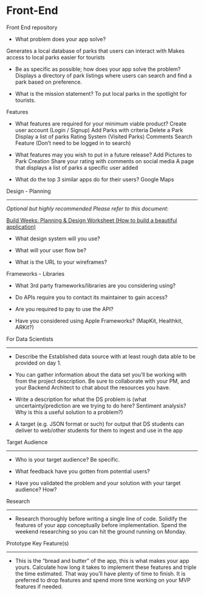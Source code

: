 # Front-End
Front End repository

- What problem does your app solve?

Generates a local database of parks that users can interact with
Makes access to local parks easier for tourists

- Be as specific as possible; how does your app solve the problem?
Displays a directory of park listings where users can search and find a park based on preference.


- What is the mission statement?
To put local parks in the spotlight for tourists.

Features


- What features are required for your minimum viable product?
Create user account (Login / Signup)
Add Parks with criteria
Delete a Park
Display a list of parks
Rating System (Visited Parks)
Comments
Search Feature (Don’t need to be logged in to search)

- What features may you wish to put in a future release?
Add Pictures to Park Creation
Share your rating with comments on social media
A page that displays a list of parks a specific user added

- What do the top 3 similar apps do for their users?
Google Maps

Design - Planning

---

*Optional but highly recommended*
*Please refer to this document:*

[Build Weeks: Planning & Design Worksheet (How to build a beautiful application)](https://www.notion.so/aabd4ef25a184a2085e511ce93480c0f)

- What design system will you use?



- What will your user flow be? 


- What is the URL to your wireframes?

Frameworks - Libraries


- What 3rd party frameworks/libraries are you considering using?



- Do APIs require you to contact its maintainer to gain access?



- Are you required to pay to use the API?



- Have you considered using Apple Frameworks? (MapKit, Healthkit, ARKit?)



For Data Scientists

---

- Describe the Established data source with at least rough data able to be provided on day 1.

- You can gather information about the data set you’ll be working with from the project description. Be sure to collaborate with your PM, and your Backend Architect to chat about the resources you have.

- Write a description for what the DS problem is (what uncertainty/prediction are we trying to do here? Sentiment analysis? Why is this a useful solution to a problem?)

- A target (e.g. JSON format or such) for output that DS students can deliver to web/other students for them to ingest and use in the app

Target Audience

---

- Who is your target audience? Be specific.



- What feedback have you gotten from potential users?



- Have you validated the problem and your solution with your target audience? How?



Research

---

- Research thoroughly before writing a single line of code. Solidify the features of your app conceptually before implementation. Spend the weekend researching so you can hit the ground running on Monday.

Prototype Key Feature(s)

---

- This is the “bread and butter” of the app, this is what makes your app yours. Calculate how long it takes to implement these features and triple the time estimated. That way you’ll have plenty of time to finish. It is preferred to drop features and spend more time working on your MVP features if needed.
